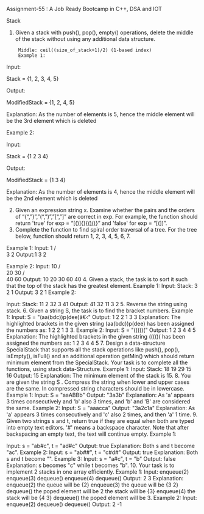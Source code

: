 Assignment-55 : A Job Ready Bootcamp in C++, DSA and IOT

Stack

1. Given a stack with push(), pop(), empty() operations, delete the middle of the stack without using any additional data structure.

        Middle: ceil((size_of_stack+1)/2) (1-based index)
        Example 1:

Input:

Stack = {1, 2, 3, 4, 5}

Output:

ModifiedStack = {1, 2, 4, 5}

Explanation: As the number of elements is 5, hence the middle element will be the 3rd element which is deleted

Example 2:

Input:

Stack = {1 2 3 4}

Output:

ModifiedStack = {1 3 4}

Explanation: As the number of elements is 4, hence the middle element will be the 2nd element which is deleted

2. Given an expression string x. Examine whether the pairs and the orders of
“{“,”}”,”(“,”)”,”[“,”]” are correct in exp.
For example, the function should return 'true' for exp = “[()]{}{[()()]()}” and 'false' for
exp = “[(])”.
3. Complete the function to find spiral order traversal of a tree. For the tree below,
function should return 1, 2, 3, 4, 5, 6, 7.

Example 1:
Input:
1
/ \
3 2
Output:1 3 2

Example 2:
Input:
10
/ \
20 30
/ \
40 60
Output: 10 20 30 60 40
4. Given a stack, the task is to sort it such that the top of the stack has the greatest
element.
Example 1:
Input:
Stack: 3 2 1
Output: 3 2 1
Example 2:

Input:
Stack: 11 2 32 3 41
Output: 41 32 11 3 2
5. Reverse the string using stack.
6. Given a string S, the task is to find the bracket numbers.
Example 1:
Input: S = "(aa(bdc))p(dee)â€‹"
Output: 1 2 2 1 3 3
Explanation: The highlighted brackets in the given string (aa(bdc))p(dee) has been
assigned the numbers as: 1 2 2 1 3 3.
Example 2:
Input: S = "(((()("
Output: 1 2 3 4 4 5
Explanation: The highlighted brackets in
the given string (((()( has been assigned
the numbers as: 1 2 3 4 4 5
7. Design a data-structure SpecialStack that supports all the stack operations like
push(), pop(), isEmpty(), isFull() and an additional operation getMin() which should
return minimum element from the SpecialStack. Your task is to complete all the
functions, using stack data-Structure.
Example 1:
Input:
Stack: 18 19 29 15 16
Output: 15
Explanation:
The minimum element of the stack is 15.
8. You are given the string S . Compress the string when lower and upper cases are the
same. In compressed string characters should be in lowercase.
Example 1:
Input: S = "aaABBb"
Output: "3a3b"
Explanation: As 'a' appears 3 times consecutively and 'b' also 3 times, and 'b' and 'B'
are considered the same.
Example 2:
Input: S = "aaacca"
Output: "3a2c1a"
Explanation: As 'a' appears 3 times consecutively and 'c' also 2 times, and then 'a' 1
time.
9. Given two strings s and t, return true if they are equal when both are typed into empty
text editors. '#' means a backspace character. Note that after backspacing an empty
text, the text will continue empty.
Example 1:

Input: s = "ab#c", t = "ad#c"
Output: true
Explanation: Both s and t become "ac".
Example 2:
Input: s = "ab##", t = "c#d#"
Output: true
Explanation: Both s and t become "".
Example 3:
Input: s = "a#c", t = "b"
Output: false
Explanation: s becomes "c" while t becomes "b".
10. Your task is to implement 2 stacks in one array efficiently.
Example 1:
Input:
enqueue(2)
enqueue(3)
dequeue()
enqueue(4)
dequeue()
Output: 2 3
Explanation:
enqueue(2) the queue will be {2}
enqueue(3) the queue will be {3 2}
dequeue() the poped element will be 2
the stack will be {3}
enqueue(4) the stack will be {4 3}
dequeue() the poped element will be 3.
Example 2:
Input:
enqueue(2)
dequeue()
dequeue()
Output: 2 -1
